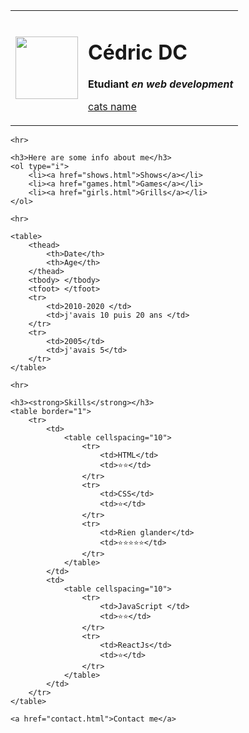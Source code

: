 <!DOCTYPE html>
<html lang="en">

<head>
    <meta charset="UTF-8">
    <meta http-equiv="X-UA-Compatible" content="IE=edge">
    <meta name="viewport" content="width=device-width, initial-scale=1.0">
    <title>Mon site</title>
</head>

<body>
    <table cellspacing="25">
        <tr>
            <td>
                <a href="Cat.jpg"><img src="https://i.guim.co.uk/img/media/26392d05302e02f7bf4eb143bb84c8097d09144b/446_167_3683_2210/master/3683.jpg?width=1200&amp;height=1200&amp;quality=85&amp;auto=format&amp;fit=crop&amp;s=49ed3252c0b2ffb49cf8b508892e452d" alt="" style="width: 100px; "></a>
            </td>
            <td>
                <h1>Cédric DC</h1>
                <p>
                    <strong>
        Etudiant <em>en web development</em>
        </strong>
                </p>
                <p>
                    <a href="pussies.html">cats name</a>
                </p>
            </td>
        </tr>
    </table>


    <hr>

    <h3>Here are some info about me</h3>
    <ol type="i">
        <li><a href="shows.html">Shows</a></li>
        <li><a href="games.html">Games</a></li>
        <li><a href="girls.html">Grills</a></li>
    </ol>

    <hr>

    <table>
        <thead>
            <th>Date</th>
            <th>Age</th>
        </thead>
        <tbody> </tbody>
        <tfoot> </tfoot>
        <tr>
            <td>2010-2020 </td>
            <td>j'avais 10 puis 20 ans </td>
        </tr>
        <tr>
            <td>2005</td>
            <td>j'avais 5</td>
        </tr>
    </table>

    <hr>

    <h3><strong>Skills</strong></h3>
    <table border="1">
        <tr>
            <td>
                <table cellspacing="10">
                    <tr>
                        <td>HTML</td>
                        <td>⭐⭐</td>
                    </tr>
                    <tr>
                        <td>CSS</td>
                        <td>⭐</td>
                    </tr>
                    <tr>
                        <td>Rien glander</td>
                        <td>⭐⭐⭐⭐⭐</td>
                    </tr>
                </table>
            </td>
            <td>
                <table cellspacing="10">
                    <tr>
                        <td>JavaScript </td>
                        <td>⭐⭐</td>
                    </tr>
                    <tr>
                        <td>ReactJs</td>
                        <td>⭐</td>
                    </tr>
                </table>
            </td>
        </tr>
    </table>

    <a href="contact.html">Contact me</a>
</body>


</html>

